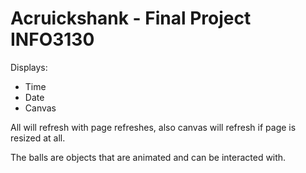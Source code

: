 # Acruickshank - Final Project INFO3130

Displays:
- Time
- Date
- Canvas

All will refresh with page refreshes, also canvas will refresh if page is resized at all.

The balls are objects that are animated and can be interacted with.